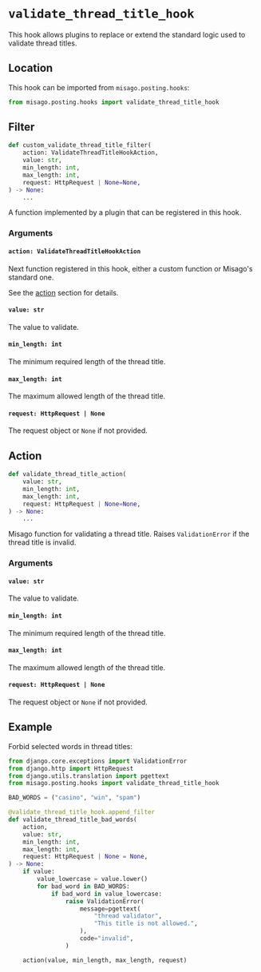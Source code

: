 # `validate_thread_title_hook`

This hook allows plugins to replace or extend the standard logic used to validate thread titles.


## Location

This hook can be imported from `misago.posting.hooks`:

```python
from misago.posting.hooks import validate_thread_title_hook
```


## Filter

```python
def custom_validate_thread_title_filter(
    action: ValidateThreadTitleHookAction,
    value: str,
    min_length: int,
    max_length: int,
    request: HttpRequest | None=None,
) -> None:
    ...
```

A function implemented by a plugin that can be registered in this hook.


### Arguments

#### `action: ValidateThreadTitleHookAction`

Next function registered in this hook, either a custom function or Misago's standard one.

See the [action](#action) section for details.


#### `value: str`

The value to validate.


#### `min_length: int`

The minimum required length of the thread title.


#### `max_length: int`

The maximum allowed length of the thread title.


#### `request: HttpRequest | None`

The request object or `None` if not provided.


## Action

```python
def validate_thread_title_action(
    value: str,
    min_length: int,
    max_length: int,
    request: HttpRequest | None=None,
) -> None:
    ...
```

Misago function for validating a thread title. Raises `ValidationError` if the thread title is invalid.


### Arguments

#### `value: str`

The value to validate.


#### `min_length: int`

The minimum required length of the thread title.


#### `max_length: int`

The maximum allowed length of the thread title.


#### `request: HttpRequest | None`

The request object or `None` if not provided.


## Example

Forbid selected words in thread titles:

```python
from django.core.exceptions import ValidationError
from django.http import HttpRequest
from django.utils.translation import pgettext
from misago.posting.hooks import validate_thread_title_hook

BAD_WORDS = ("casino", "win", "spam")

@validate_thread_title_hook.append_filter
def validate_thread_title_bad_words(
    action,
    value: str,
    min_length: int,
    max_length: int,
    request: HttpRequest | None = None,
) -> None:
    if value:
        value_lowercase = value.lower()
        for bad_word in BAD_WORDS:
            if bad_word in value_lowercase:
                raise ValidationError(
                    message=pgettext(
                        "thread validator",
                        "This title is not allowed.",
                    ),
                    code="invalid",
                )

    action(value, min_length, max_length, request)
```